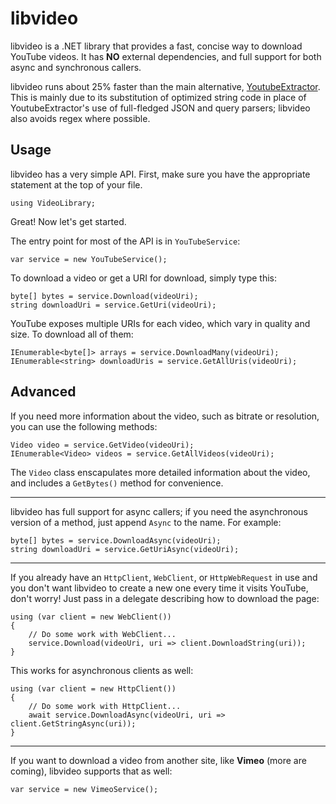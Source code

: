 # libvideo
libvideo is a .NET library that provides a fast, concise way to download YouTube videos. It has **NO** external dependencies, and full support for both async and synchronous callers.

libvideo runs about 25% faster than the main alternative, [YoutubeExtractor](https://github.com/flagbug/YoutubeExtractor). This is mainly due to its substitution of optimized string code in place of YoutubeExtractor's use of full-fledged JSON and query parsers; libvideo also avoids regex where possible.

## Usage

libvideo has a very simple API. First, make sure you have the appropriate statement at the top of your file.

    using VideoLibrary;

Great! Now let's get started.

The entry point for most of the API is in `YouTubeService`:

    var service = new YouTubeService();

To download a video or get a URI for download, simply type this:

    byte[] bytes = service.Download(videoUri);
    string downloadUri = service.GetUri(videoUri);

YouTube exposes multiple URIs for each video, which vary in quality and size. To download all of them:

    IEnumerable<byte[]> arrays = service.DownloadMany(videoUri);
    IEnumerable<string> downloadUris = service.GetAllUris(videoUri);

## Advanced

If you need more information about the video, such as bitrate or resolution, you can use the following methods:

    Video video = service.GetVideo(videoUri);
    IEnumerable<Video> videos = service.GetAllVideos(videoUri);

The `Video` class enscapulates more detailed information about the video, and includes a `GetBytes()` method for convenience.

---

libvideo has full support for async callers; if you need the asynchronous version of a method, just append `Async` to the name. For example:

    byte[] bytes = service.DownloadAsync(videoUri);
    string downloadUri = service.GetUriAsync(videoUri);

---

If you already have an `HttpClient`, `WebClient`, or `HttpWebRequest` in use and you don't want libvideo to create a new one every time it visits YouTube, don't worry! Just pass in a delegate describing how to download the page:

    using (var client = new WebClient())
    {
        // Do some work with WebClient...
        service.Download(videoUri, uri => client.DownloadString(uri));
    }

This works for asynchronous clients as well:

    using (var client = new HttpClient())
    {
        // Do some work with HttpClient...
        await service.DownloadAsync(videoUri, uri => client.GetStringAsync(uri));
    }

---

If you want to download a video from another site, like **Vimeo** (more are coming), libvideo supports that as well:

    var service = new VimeoService();


